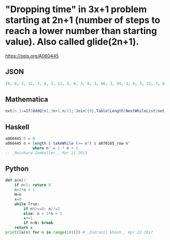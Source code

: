 # "Dropping time" in 3x\+1 problem starting at 2n\+1 \(number of steps to reach a lower number than starting value\)\. Also called glide\(2n\+1\)\.
https://oeis.org/A060445
## JSON
```JSON
[0, 6, 3, 11, 3, 8, 3, 11, 3, 6, 3, 8, 3, 96, 3, 91, 3, 6, 3, 13, 3, 8, 3, 88, 3, 6, 3, 8, 3, 11, 3, 88, 3, 6, 3, 83, 3, 8, 3, 13, 3, 6, 3, 8, 3, 73, 3, 13, 3, 6, 3, 68, 3, 8, 3, 50, 3, 6, 3, 8, 3, 13, 3, 24, 3, 6, 3, 11, 3, 8, 3, 11, 3, 6, 3, 8, 3, 65, 3, 34, 3, 6, 3, 47, 3, 8, 3, 13, 3, 6, 3, 8, 3]
```
## Mathematica
```Mathematica
nxt[n_]:=If[OddQ[n],3n+1,n/2]; Join[{0},Table[Length[NestWhileList[nxt, n,#>=n&]]-1, {n,3,191,2}]]  (* _Harvey P. Dale_, Apr 23 2011 *)
```
## Haskell
```Haskell
a060445 0 = 0
a060445 n = length $ takeWhile (>= n') $ a070165_row n'
            where n' = 2 * n + 1
-- _Reinhard Zumkeller_, Mar 11 2013
```
## Python
```Python
def a(n):
    if n<1: return 0
    n=2*n + 1
    N=n
    x=0
    while True:
        if n%2==0: n//=2
        else: n = 3*n + 1
        x+=1
        if n<N: break
    return x
print([a(n) for n in range(101)]) # _Indranil Ghosh_, Apr 22 2017
```
